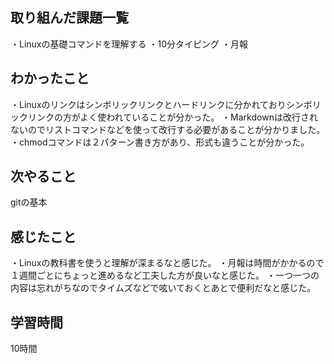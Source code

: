 ## 取り組んだ課題一覧
・Linuxの基礎コマンドを理解する
・10分タイピング
・月報

## わかったこと
・Linuxのリンクはシンボリックリンクとハードリンクに分かれておりシンボリックリンクの方がよく使われていることが分かった。
・Markdownは改行されないのでリストコマンドなどを使って改行する必要があることが分かりました。
・chmodコマンドは２パターン書き方があり、形式も違うことが分かった。

## 次やること
gitの基本

## 感じたこと
・Linuxの教科書を使うと理解が深まるなと感じた。
・月報は時間がかかるので１週間ごとにちょっと進めるなど工夫した方が良いなと感じた。
・一つ一つの内容は忘れがちなのでタイムズなどで呟いておくとあとで便利だなと感じた。
## 学習時間
10時間
